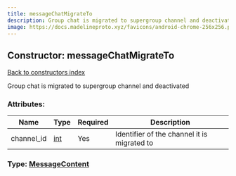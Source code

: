 ```yaml
---
title: messageChatMigrateTo
description: Group chat is migrated to supergroup channel and deactivated
image: https://docs.madelineproto.xyz/favicons/android-chrome-256x256.png
---
```

## Constructor: messageChatMigrateTo  
[Back to constructors index](index.md)



Group chat is migrated to supergroup channel and deactivated

### Attributes:

| Name     |    Type       | Required | Description |
|----------|---------------|----------|-------------|
|channel\_id|[int](../types/int.md) | Yes|Identifier of the channel it is migrated to|



### Type: [MessageContent](../types/MessageContent.md)


